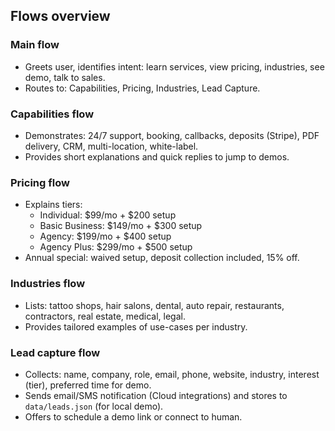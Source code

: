 ## Flows overview

### Main flow
- Greets user, identifies intent: learn services, view pricing, industries, see demo, talk to sales.
- Routes to: Capabilities, Pricing, Industries, Lead Capture.

### Capabilities flow
- Demonstrates: 24/7 support, booking, callbacks, deposits (Stripe), PDF delivery, CRM, multi-location, white-label.
- Provides short explanations and quick replies to jump to demos.

### Pricing flow
- Explains tiers:
  - Individual: $99/mo + $200 setup
  - Basic Business: $149/mo + $300 setup
  - Agency: $199/mo + $400 setup
  - Agency Plus: $299/mo + $500 setup
- Annual special: waived setup, deposit collection included, 15% off.

### Industries flow
- Lists: tattoo shops, hair salons, dental, auto repair, restaurants, contractors, real estate, medical, legal.
- Provides tailored examples of use-cases per industry.

### Lead capture flow
- Collects: name, company, role, email, phone, website, industry, interest (tier), preferred time for demo.
- Sends email/SMS notification (Cloud integrations) and stores to `data/leads.json` (for local demo).
- Offers to schedule a demo link or connect to human.

